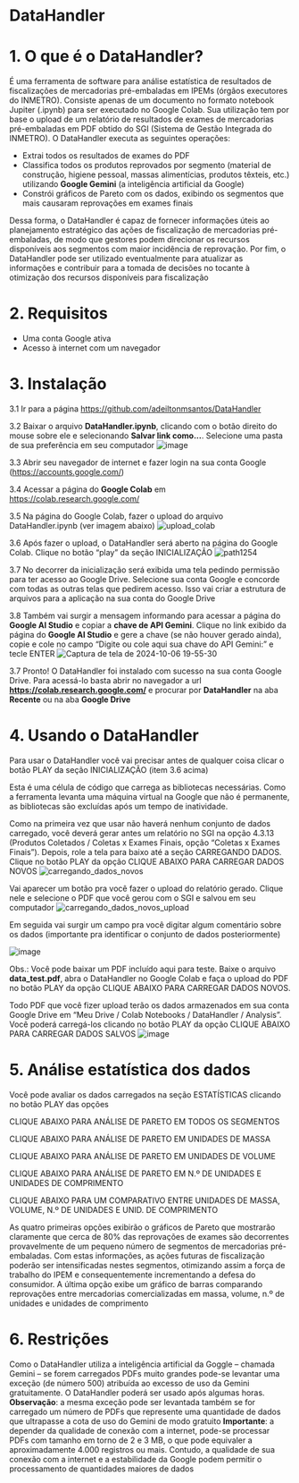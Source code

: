 # DataHandler
# 1. O que é o DataHandler?
É uma ferramenta de software para análise estatística de resultados de fiscalizações de mercadorias pré-embaladas em IPEMs (órgãos executores do INMETRO).
Consiste apenas de um documento no formato notebook Jupiter (.ipynb) para ser executado no Google Colab. Sua utilização tem por base o upload de um relatório de resultados de exames de mercadorias pré-embaladas em PDF obtido do SGI (Sistema de Gestão Integrada do INMETRO). O DataHandler executa as seguintes operações:

- Extrai todos os resultados de exames do PDF
- Classifica todos os produtos reprovados por segmento (material de construção, higiene pessoal, massas alimentícias, produtos têxteis, etc.) utilizando **Google Gemini** (a inteligência artificial da Google)
- Constrói gráficos de Pareto com os dados, exibindo os segmentos que mais causaram reprovações em exames finais

Dessa forma, o DataHandler é capaz de fornecer informações úteis ao planejamento estratégico das ações de fiscalização de mercadorias pré-embaladas, de modo que gestores podem direcionar os recursos disponíveis aos segmentos com maior incidência de reprovação.
Por fim, o DataHandler pode ser utilizado eventualmente para atualizar as informações e contribuir para a tomada de decisões no tocante à otimização dos recursos disponíveis para fiscalização

#  2. Requisitos
- Uma conta Google ativa
- Acesso à internet com um navegador

# 3. Instalação
3.1 Ir para a página
https://github.com/adeiltonmsantos/DataHandler

3.2 Baixar o arquivo **DataHandler.ipynb**, clicando com o botão direito do mouse sobre ele e selecionando **Salvar link como...**. Selecione uma pasta de sua preferẽncia em seu computador
![image](https://github.com/user-attachments/assets/012de3a1-200f-4948-b9c2-4612b27be726)

3.3 Abrir seu navegador de internet e fazer login na sua conta Google (https://accounts.google.com/)

3.4 Acessar a página do **Google Colab** em https://colab.research.google.com/

3.5 Na página do Google Colab, fazer o upload do arquivo DataHandler.ipynb (ver imagem abaixo)
![upload_colab](https://github.com/user-attachments/assets/90b42f84-bf1c-4ad3-926d-b8ddee7a5b24)


3.6 Após fazer o upload, o DataHandler será aberto na página do Google Colab. Clique no botão “play” da seção INICIALIZAÇÃO
![path1254](https://github.com/user-attachments/assets/3894e45c-4ea4-48ef-8c9d-117c2740a80c)

3.7 No decorrer da inicialização será exibida uma tela pedindo permissão para ter acesso ao Google Drive. Selecione sua conta Google e concorde com todas as outras telas que pedirem acesso. Isso vai criar a estrutura de arquivos para a aplicação na sua conta do Google Drive

3.8 Também vai surgir a mensagem informando para acessar a página do **Google AI Studio** e copiar a **chave de API Gemini**. Clique no link exibido da página do **Google AI Studio** e gere a chave (se não houver gerado ainda), copie e cole no campo “Digite ou cole aqui sua chave do API Gemini:” e tecle ENTER
![Captura de tela de 2024-10-06 19-55-30](https://github.com/user-attachments/assets/f7e52790-6aec-4816-ac42-5d376f66bf2a)

3.7 Pronto! O DataHandler foi instalado com sucesso na sua conta Google Drive. Para acessá-lo basta abrir no navegador a url **https://colab.research.google.com/** e procurar por **DataHandler** na aba **Recente** ou na aba **Google Drive**

# 4. Usando o DataHandler
Para usar o DataHandler você vai precisar antes de qualquer coisa clicar o botão PLAY da seção INICIALIZAÇÃO (item 3.6 acima)

Esta é uma célula de código que carrega as bibliotecas necessárias. Como a ferramenta levanta uma máquina virtual na Google que não é permanente, as bibliotecas são excluídas após um tempo de inatividade.

Como na primeira vez que usar não haverá nenhum conjunto de dados carregado, você deverá gerar antes um relatório no SGI na opção 4.3.13 (Produtos Coletados / Coletas x Exames Finais, opção “Coletas x Exames Finais”). Depois, role a tela para baixo até a seção CARREGANDO DADOS. Clique no botão PLAY da opção CLIQUE ABAIXO PARA CARREGAR DADOS NOVOS
![carregando_dados_novos](https://github.com/user-attachments/assets/2dd5d4ae-5c17-42d0-bd52-b159443a2c34)

Vai aparecer um botão pra você fazer o upload do relatório gerado. Clique nele e selecione o PDF que você gerou com o SGI e salvou em seu computador
![carregando_dados_novos_upload](https://github.com/user-attachments/assets/f8e581dd-71f8-46d9-bd50-10aa5c0737ad)

Em seguida vai surgir um campo pra você digitar algum comentário sobre os dados (importante pra identificar o conjunto de dados posteriormente)

![image](https://github.com/user-attachments/assets/6f5a5b75-6f1a-4ae9-835f-ec083f146c76)

Obs.: Você pode baixar um PDF incluído aqui para teste. Baixe o arquivo **data_test.pdf**, abra o DataHandler no Google Colab e faça o upload do PDF no botão PLAY da opção CLIQUE ABAIXO PARA CARREGAR DADOS NOVOS.

Todo PDF que você fizer upload terão os dados armazenados em sua conta Google Drive em “Meu Drive / Colab Notebooks / DataHandler / Analysis”. Você poderá carregá-los clicando no botão PLAY da opção CLIQUE ABAIXO PARA CARREGAR DADOS SALVOS
![image](https://github.com/user-attachments/assets/49691545-2254-4232-842c-34f738a214a9)


# 5. Análise estatística dos dados
Você pode avaliar os dados carregados na seção ESTATÍSTICAS clicando no botão PLAY das opções

CLIQUE ABAIXO PARA ANÁLISE DE PARETO EM TODOS OS SEGMENTOS

CLIQUE ABAIXO PARA ANÁLISE DE PARETO EM UNIDADES DE MASSA

CLIQUE ABAIXO PARA ANÁLISE DE PARETO EM UNIDADES DE VOLUME

CLIQUE ABAIXO PARA ANÁLISE DE PARETO EM N.º DE UNIDADES E UNIDADES DE COMPRIMENTO

CLIQUE ABAIXO PARA UM COMPARATIVO ENTRE UNIDADES DE MASSA, VOLUME, N.º DE UNIDADES E UNID. DE COMPRIMENTO

As quatro primeiras opções exibirão o gráficos de Pareto que mostrarão claramente que cerca de 80% das reprovações de exames são decorrentes provavelmente de um pequeno número de segmentos de mercadorias pré-embaladas. Com estas informações, as ações futuras de fiscalização poderão ser intensificadas nestes segmentos, otimizando assim a força de trabalho do IPEM e consequentemente incrementando a defesa do consumidor.
A última opção exibe um gráfico de barras comparando reprovações entre mercadorias comercializadas em massa, volume, n.º de unidades e unidades de comprimento

# 6. Restrições
Como o DataHandler utiliza a inteligência artificial da Goggle – chamada Gemini – se forem carregados PDFs muito grandes pode-se levantar uma exceção (de número 500) atribuída ao excesso de uso da Gemini gratuitamente. O DataHandler poderá ser usado após algumas horas.
**Observação**: a mesma exceção pode ser levantada também se for carregado um número de PDFs que represente uma quantidade de dados que ultrapasse a cota de uso do Gemini de modo gratuito
**Importante**: a depender da qualidade de conexão com a internet, pode-se processar PDFs com tamanho em torno de 2 e 3 MB, o que pode equivaler a aproximadamente 4.000 registros ou mais. Contudo, a qualidade de sua conexão com a internet e a estabilidade da Google podem permitir o processamento de quantidades maiores de dados
